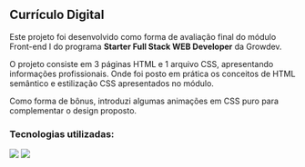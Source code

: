 <section>
<h1>Currículo Digital</h1>
<p>Este projeto foi desenvolvido como forma de avaliação final do módulo Front-end I do programa <b>Starter Full Stack WEB Developer</b> da Growdev.</p>
<p>O projeto consiste em 3 páginas HTML e 1 arquivo CSS, apresentando informações profissionais. Onde foi posto em prática os conceitos de HTML semântico e estilização CSS apresentados no módulo.</p>
<p>Como forma de bônus, introduzi algumas animações em CSS puro para complementar o design proposto.</p>
</section>
<section>
<h3>Tecnologias utilizadas:</h3>
<!-- HTML5 -->
<img src="https://img.shields.io/badge/HTML5-E34F26?style=for-the-badge&logo=html5&logoColor=white">
<!-- CSS -->
<img src="https://img.shields.io/badge/CSS3-1572B6?style=for-the-badge&logo=css3&logoColor=white">
</section>
